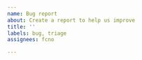 ```yaml
---
name: Bug report
about: Create a report to help us improve
title: ''
labels: bug, triage
assignees: fcno

---
```


